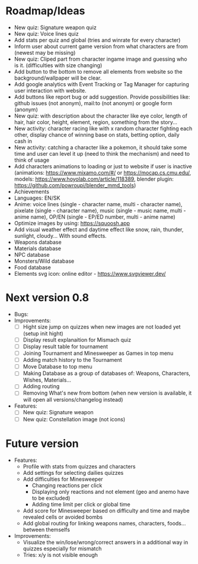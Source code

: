 # Roadmap/Ideas

- New quiz: Signature weapon quiz
- New quiz: Voice lines quiz
- Add stats per quiz and global (tries and winrate for every character)
- Inform user about current game version from what characters are from (newest may be missing)
- New quiz: Cliped part from character ingame image and guessing who is it. (difficulties with size changing)
- Add button to the bottom to remove all elements from website so the background/wallpaper will be clear.
- Add google analytics with Event Tracking or Tag Manager for capturing user interaction with website.
- Add buttons like report bug or add suggestion. Provide possibilities like: github issues (not anonym), mail:to (not anonym) or google form (anonym)
- New quiz: with description about the character like eye color, length of hair, hair color, height, element, region, something from the story...
- New activity: character racing like with x random character fighting each other, display chance of winning base on stats, betting option, daily cash in
- New activity: catching a character like a pokemon, it should take some time and user can level it up (need to think the mechanism) and need to think of usage
- Add characters animations to loading or just to website if user is inactive (animations: https://www.mixamo.com/#/ or https://mocap.cs.cmu.edu/, models: https://www.hoyolab.com/article/118389, blender plugin: https://github.com/powroupi/blender_mmd_tools)
- Achievements
- Languages: EN/SK
- Anime: voice lines (single - character name, multi - character name), pixelate (single - character name), music (single - music name, multi - anime name), OP/EN (single - EP/ED number, multi - anime name)
- Optimize images by using: https://squoosh.app
- Add visual weather effect and daytime effect like snow, rain, thunder, sunlight, cloudy... With sound effects.
- Weapons database
- Materials database
- NPC database
- Monsters/Wild database
- Food database
- Elements svg icon: online editor - https://www.svgviewer.dev/

# Next version 0.8

- Bugs:
- Improvements:
  - [ ] Hight size jump on quizzes when new images are not loaded yet (setup init hight)
  - [ ] Display result explanaition for Mismach quiz
  - [ ] Display result table for tournament
  - [ ] Joining Tournament and Minesweeper as Games in top menu
  - [ ] Adding match history to the Tournament
  - [ ] Move Database to top menu
  - [ ] Making Database as a group of databases of: Weapons, Characters, Wishes, Materials...
  - [ ] Adding routing
  - [ ] Removing What's new from bottom (when new version is available, it will open all versions/changelog instead)
- Features:
  - [ ] New quiz: Signature weapon
  - [ ] New quiz: Constellation image (not icons)

# Future version

- Features:
  - Profile with stats from quizzes and characters
  - Add settings for selecting dailies quizzes
  - Add difficulties for Minesweeper
    - Changing reactions per click
    - Displaying only reactions and not element (geo and anemo have to be excluded)
    - Adding time limit per click or global time
  - Add score for Minesweeper based on difficulty and time and maybe revealed cells or avoided bombs
  - Add global routing for linking weapons names, characters, foods... between themselfs
- Improvements:
  - Visualize the win/lose/wrong/correct answers in a additional way in quizzes especially for mismatch
  - Tries: x/y is not visible enough
